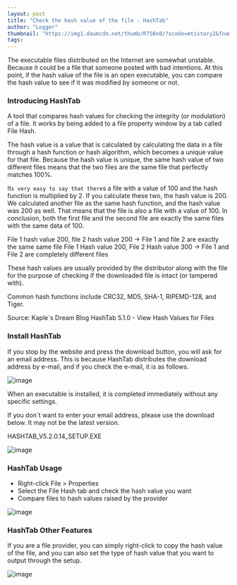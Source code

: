 ```yaml
---
layout: post
title: "Check the hash value of the file - HashTab"
author: "Logger"
thumbnail: "https://img1.daumcdn.net/thumb/R750x0/?scode=mtistory2&fname=https%3A%2F%2Ft1.daumcdn.net%2Fcfile%2Ftistory%2F244F0C47555F8BEF38"
tags: 
---
```



The executable files distributed on the Internet are somewhat unstable. Because it could be a file that someone posted with bad intentions. At this point, if the hash value of the file is an open executable, you can compare the hash value to see if it was modified by someone or not.

### Introducing HashTab

A tool that compares hash values for checking the integrity (or modulation) of a file. It works by being added to a file property window by a tab called File Hash.

The hash value is a value that is calculated by calculating the data in a file through a hash function or hash algorithm, which becomes a unique value for that file. Because the hash value is unique, the same hash value of two different files means that the two files are the same file that perfectly matches 100%.

It`s very easy to say that there`s a file with a value of 100 and the hash function is multiplied by 2. If you calculate these two, the hash value is 200. We calculated another file as the same hash function, and the hash value was 200 as well. That means that the file is also a file with a value of 100. In conclusion, both the first file and the second file are exactly the same files with the same data of 100.

File 1 hash value 200, file 2 hash value 200 -> File 1 and file 2 are exactly the same same file
File 1 Hash value 200, File 2 Hash value 300 -> File 1 and File 2 are completely different files

These hash values are usually provided by the distributor along with the file for the purpose of checking if the downloaded file is intact (or tampered with).

Common hash functions include CRC32, MD5, SHA-1, RIPEMD-128, and Tiger.

Source: Kaple`s Dream Blog HashTab 5.1.0 - View Hash Values for Files

### Install HashTab

If you stop by the website and press the download button, you will ask for an email address. This is because HashTab distributes the download address by e-mail, and if you check the e-mail, it is as follows.

![image](https://t1.daumcdn.net/cfile/tistory/24343C3D555F898730)

When an executable is installed, it is completed immediately without any specific settings.

If you don`t want to enter your email address, please use the download below. It may not be the latest version.

HASHTAB_V5.2.0.14_SETUP.EXE

![image](https://t1.daumcdn.net/tistory_admin/assets/blog/tistory-c7dfbd168c0411053a6239c394b8e859c3a8ab47/blogs/image/extension/exe.gif?_version_=tistory-c7dfbd168c0411053a6239c394b8e859c3a8ab47)

### HashTab Usage

- Right-click File > Properties
- Select the File Hash tab and check the hash value you want
- Compare files to hash values raised by the provider

![image](https://t1.daumcdn.net/cfile/tistory/244F0C47555F8BEF38)

### HashTab Other Features

If you are a file provider, you can simply right-click to copy the hash value of the file, and you can also set the type of hash value that you want to output through the setup.

![image](https://t1.daumcdn.net/cfile/tistory/276A843B555F8FB22A)